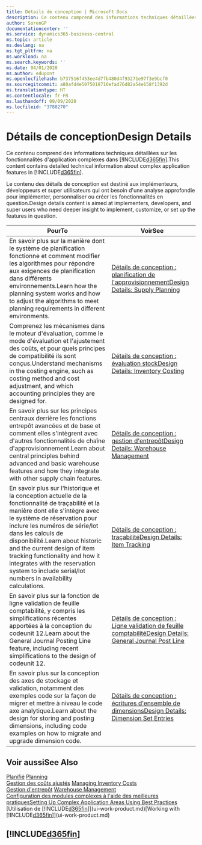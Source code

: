 ```yaml
---
title: Détails de conception | Microsoft Docs
description: Ce contenu comprend des informations techniques détaillées sur les fonctionnalités d'application complexes dans Business Central.
author: SorenGP
documentationcenter: ''
ms.service: dynamics365-business-central
ms.topic: article
ms.devlang: na
ms.tgt_pltfrm: na
ms.workload: na
ms.search.keywords: ''
ms.date: 04/01/2020
ms.author: edupont
ms.openlocfilehash: b737516f453ee4d7fb480d4f93271e97f3e9bcf0
ms.sourcegitcommit: a80afd4e5075018716efad76d82a54e158f1392d
ms.translationtype: HT
ms.contentlocale: fr-FR
ms.lasthandoff: 09/09/2020
ms.locfileid: "3788270"
---
```

# <a name="design-details"></a><span data-ttu-id="305ff-103">Détails de conception</span><span class="sxs-lookup"><span data-stu-id="305ff-103">Design Details</span></span>
<span data-ttu-id="305ff-104">Ce contenu comprend des informations techniques détaillées sur les fonctionnalités d'application complexes dans [!INCLUDE[d365fin](includes/d365fin_md.md)].</span><span class="sxs-lookup"><span data-stu-id="305ff-104">This content contains detailed technical information about complex application features in [!INCLUDE[d365fin](includes/d365fin_md.md)].</span></span>  

 <span data-ttu-id="305ff-105">Le contenu des détails de conception est destiné aux implémenteurs, développeurs et super utilisateurs qui ont besoin d'une analyse approfondie pour implémenter, personnaliser ou créer les fonctionnalités en question.</span><span class="sxs-lookup"><span data-stu-id="305ff-105">Design details content is aimed at implementers, developers, and super users who need deeper insight to implement, customize, or set up the features in question.</span></span>  

|<span data-ttu-id="305ff-106">**Pour**</span><span class="sxs-lookup"><span data-stu-id="305ff-106">**To**</span></span>|<span data-ttu-id="305ff-107">**Voir**</span><span class="sxs-lookup"><span data-stu-id="305ff-107">**See**</span></span>|  
|------------|-------------|  
|<span data-ttu-id="305ff-108">En savoir plus sur la manière dont le système de planification fonctionne et comment modifier les algorithmes pour répondre aux exigences de planification dans différents environnements.</span><span class="sxs-lookup"><span data-stu-id="305ff-108">Learn how the planning system works and how to adjust the algorithms to meet planning requirements in different environments.</span></span>|[<span data-ttu-id="305ff-109">Détails de conception : planification de l'approvisionnement</span><span class="sxs-lookup"><span data-stu-id="305ff-109">Design Details: Supply Planning</span></span>](design-details-supply-planning.md)|  
|<span data-ttu-id="305ff-110">Comprenez les mécanismes dans le moteur d'évaluation, comme le mode d'évaluation et l'ajustement des coûts, et pour quels principes de compatibilité ils sont conçus.</span><span class="sxs-lookup"><span data-stu-id="305ff-110">Understand mechanisms in the costing engine, such as costing method and cost adjustment, and which accounting principles they are designed for.</span></span>|[<span data-ttu-id="305ff-111">Détails de conception : évaluation stock</span><span class="sxs-lookup"><span data-stu-id="305ff-111">Design Details: Inventory Costing</span></span>](design-details-inventory-costing.md)|  
|<span data-ttu-id="305ff-112">En savoir plus sur les principes centraux derrière les fonctions entrepôt avancées et de base et comment elles s'intègrent avec d'autres fonctionnalités de chaîne d'approvisionnement.</span><span class="sxs-lookup"><span data-stu-id="305ff-112">Learn about central principles behind advanced and basic warehouse features and how they integrate with other supply chain features.</span></span>|[<span data-ttu-id="305ff-113">Détails de conception : gestion d'entrepôt</span><span class="sxs-lookup"><span data-stu-id="305ff-113">Design Details: Warehouse Management</span></span>](design-details-warehouse-management.md)|  
|<span data-ttu-id="305ff-114">En savoir plus sur l'historique et la conception actuelle de la fonctionnalité de traçabilité et la manière dont elle s'intègre avec le système de réservation pour inclure les numéros de série/lot dans les calculs de disponibilité.</span><span class="sxs-lookup"><span data-stu-id="305ff-114">Learn about historic and the current design of item tracking functionality and how it integrates with the reservation system to include serial/lot numbers in availability calculations.</span></span>|[<span data-ttu-id="305ff-115">Détails de conception : traçabilité</span><span class="sxs-lookup"><span data-stu-id="305ff-115">Design Details: Item Tracking</span></span>](design-details-item-tracking.md)|  
|<span data-ttu-id="305ff-116">En savoir plus sur la fonction de ligne validation de feuille comptabilité, y compris les simplifications récentes apportées à la conception du codeunit 12.</span><span class="sxs-lookup"><span data-stu-id="305ff-116">Learn about the General Journal Posting Line feature, including recent simplifications to the design of codeunit 12.</span></span>|[<span data-ttu-id="305ff-117">Détails de conception : Ligne validation de feuille comptabilité</span><span class="sxs-lookup"><span data-stu-id="305ff-117">Design Details: General Journal Post Line</span></span>](design-details-general-journal-post-line.md)|
|<span data-ttu-id="305ff-118">En savoir plus sur la conception des axes de stockage et validation, notamment des exemples code sur la façon de migrer et mettre à niveau le code axe analytique.</span><span class="sxs-lookup"><span data-stu-id="305ff-118">Learn about the design for storing and posting dimensions, including code examples on how to migrate and upgrade dimension code.</span></span>|[<span data-ttu-id="305ff-119">Détails de conception : écritures d'ensemble de dimensions</span><span class="sxs-lookup"><span data-stu-id="305ff-119">Design Details: Dimension Set Entries</span></span>](design-details-dimension-set-entries.md)| 

## <a name="see-also"></a><span data-ttu-id="305ff-120">Voir aussi</span><span class="sxs-lookup"><span data-stu-id="305ff-120">See Also</span></span>  
 <span data-ttu-id="305ff-121">[Planifié](production-planning.md) </span><span class="sxs-lookup"><span data-stu-id="305ff-121">[Planning](production-planning.md) </span></span>  
 <span data-ttu-id="305ff-122">[Gestion des coûts ajustés](finance-manage-inventory-costs.md) </span><span class="sxs-lookup"><span data-stu-id="305ff-122">[Managing Inventory Costs](finance-manage-inventory-costs.md) </span></span>  
 <span data-ttu-id="305ff-123">[Gestion d'entrepôt](warehouse-manage-warehouse.md) </span><span class="sxs-lookup"><span data-stu-id="305ff-123">[Warehouse Management](warehouse-manage-warehouse.md) </span></span>  
 [<span data-ttu-id="305ff-124">Configuration des modules complexes à l'aide des meilleures pratiques</span><span class="sxs-lookup"><span data-stu-id="305ff-124">Setting Up Complex Application Areas Using Best Practices</span></span>](set-up-complex-application-areas-using-best-practices.md)  
 <span data-ttu-id="305ff-125">[Utilisation de [!INCLUDE[d365fin](includes/d365fin_md.md)]](ui-work-product.md)</span><span class="sxs-lookup"><span data-stu-id="305ff-125">[Working with [!INCLUDE[d365fin](includes/d365fin_md.md)]](ui-work-product.md)</span></span>

 ## [!INCLUDE[d365fin](includes/free_trial_md.md)]  
